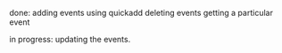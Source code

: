 done:
adding events using quickadd
deleting events 
getting a particular event

in progress:
updating the events.
